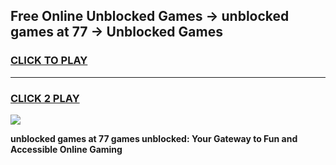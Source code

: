 
## Free Online Unblocked Games → unblocked games at 77 → Unblocked Games
<h3>
<a href="https://premium.freeplayer.one?title=unblocked_games_at_77&ref=21F">CLICK TO PLAY</a></h3>
<hr>

<h3>
<a href="https://premium.freeplayer.one?title=unblocked_games_at_77&ref=21F">CLICK 2 PLAY</a>
  
</h3>

<a href="https://premium.freeplayer.one?title=unblocked_games_at_77&ref=21F/"><img src="https://clearcache.store/games.png"></a>


**unblocked games at 77 games unblocked: Your Gateway to Fun and Accessible Online Gaming**
